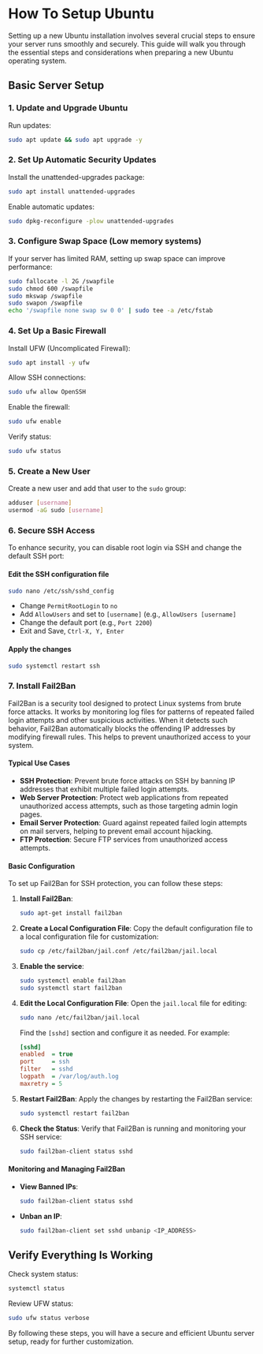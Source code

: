 # How To Setup Ubuntu

Setting up a new Ubuntu installation involves several crucial steps to ensure your server runs smoothly and securely. This guide will walk you through the essential steps and considerations when preparing a new Ubuntu operating system.

## Basic Server Setup

### 1. Update and Upgrade Ubuntu

Run updates:
```bash
sudo apt update && sudo apt upgrade -y
```

### 2. Set Up Automatic Security Updates

Install the unattended-upgrades package:
```bash
sudo apt install unattended-upgrades
```
Enable automatic updates:
```bash
sudo dpkg-reconfigure -plow unattended-upgrades
```

### 3. Configure Swap Space (Low memory systems)

If your server has limited RAM, setting up swap space can improve performance:
```bash
sudo fallocate -l 2G /swapfile
sudo chmod 600 /swapfile
sudo mkswap /swapfile
sudo swapon /swapfile
echo '/swapfile none swap sw 0 0' | sudo tee -a /etc/fstab
```

### 4. Set Up a Basic Firewall

Install UFW (Uncomplicated Firewall):
```bash
sudo apt install -y ufw
```
Allow SSH connections:
```bash
sudo ufw allow OpenSSH
```
Enable the firewall:
```bash
sudo ufw enable
```
Verify status:
```bash
sudo ufw status
```

### 5. Create a New User

Create a new user and add that user to the `sudo` group:
```bash
adduser [username]
usermod -aG sudo [username]
```

### 6. Secure SSH Access

To enhance security, you can disable root login via SSH and change the default SSH port:

#### Edit the SSH configuration file

```bash
sudo nano /etc/ssh/sshd_config
```
- Change `PermitRootLogin` to `no` 
- Add `AllowUsers` and set to `[username]` (e.g., `AllowUsers [username]`
- Change the default port (e.g., `Port 2200`)
- Exit and Save, `Ctrl-X, Y, Enter`

#### Apply the changes

```bash
sudo systemctl restart ssh
```

### 7. Install Fail2Ban

Fail2Ban is a security tool designed to protect Linux systems from brute force attacks. It works by monitoring log files for patterns of repeated failed login attempts and other suspicious activities. When it detects such behavior, Fail2Ban automatically blocks the offending IP addresses by modifying firewall rules. This helps to prevent unauthorized access to your system.

#### Typical Use Cases

- **SSH Protection**: Prevent brute force attacks on SSH by banning IP addresses that exhibit multiple failed login attempts.
- **Web Server Protection**: Protect web applications from repeated unauthorized access attempts, such as those targeting admin login pages.
- **Email Server Protection**: Guard against repeated failed login attempts on mail servers, helping to prevent email account hijacking.
- **FTP Protection**: Secure FTP services from unauthorized access attempts.

#### Basic Configuration

To set up Fail2Ban for SSH protection, you can follow these steps:

1. **Install Fail2Ban**:
   ```bash
   sudo apt-get install fail2ban
   ```

2. **Create a Local Configuration File**:
   Copy the default configuration file to a local configuration file for customization:
   ```bash
   sudo cp /etc/fail2ban/jail.conf /etc/fail2ban/jail.local
   ```
   
3. **Enable the service**:
    ```bash
    sudo systemctl enable fail2ban
    sudo systemctl start fail2ban
    ```

3. **Edit the Local Configuration File**:
   Open the `jail.local` file for editing:
   ```bash
   sudo nano /etc/fail2ban/jail.local
   ```

   Find the `[sshd]` section and configure it as needed. For example:
   ```ini
   [sshd]
   enabled  = true
   port     = ssh
   filter   = sshd
   logpath  = /var/log/auth.log
   maxretry = 5
   ```

4. **Restart Fail2Ban**:
   Apply the changes by restarting the Fail2Ban service:
   ```bash
   sudo systemctl restart fail2ban
   ```

5. **Check the Status**:
   Verify that Fail2Ban is running and monitoring your SSH service:
   ```bash
   sudo fail2ban-client status sshd
   ```

#### Monitoring and Managing Fail2Ban

- **View Banned IPs**:
  ```bash
  sudo fail2ban-client status sshd
  ```

- **Unban an IP**:
  ```bash
  sudo fail2ban-client set sshd unbanip <IP_ADDRESS>
  ```

## Verify Everything Is Working

Check system status:
```bash
systemctl status
```
Review UFW status:
```bash
sudo ufw status verbose
```

By following these steps, you will have a secure and efficient Ubuntu server setup, ready for further customization.
